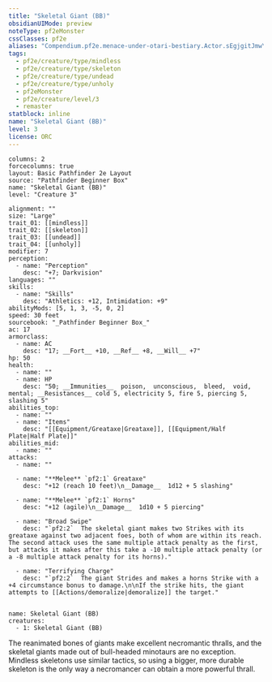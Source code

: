```yaml
---
title: "Skeletal Giant (BB)"
obsidianUIMode: preview
noteType: pf2eMonster
cssClasses: pf2e
aliases: "Compendium.pf2e.menace-under-otari-bestiary.Actor.sEgjgitJmwYYa4mV" 
tags:
  - pf2e/creature/type/mindless
  - pf2e/creature/type/skeleton
  - pf2e/creature/type/undead
  - pf2e/creature/type/unholy
  - pf2eMonster
  - pf2e/creature/level/3
  - remaster
statblock: inline
name: "Skeletal Giant (BB)"
level: 3
license: ORC
---
```


```statblock
columns: 2
forcecolumns: true
layout: Basic Pathfinder 2e Layout
source: "Pathfinder Beginner Box"
name: "Skeletal Giant (BB)"
level: "Creature 3"

alignment: ""
size: "Large"
trait_01: [[mindless]]
trait_02: [[skeleton]]
trait_03: [[undead]]
trait_04: [[unholy]]
modifier: 7
perception:
  - name: "Perception"
    desc: "+7; Darkvision"
languages: ""
skills:
  - name: "Skills"
    desc: "Athletics: +12, Intimidation: +9"
abilityMods: [5, 1, 3, -5, 0, 2]
speed: 30 feet
sourcebook: "_Pathfinder Beginner Box_"
ac: 17
armorclass:
  - name: AC
    desc: "17; __Fort__ +10, __Ref__ +8, __Will__ +7"
hp: 50
health:
  - name: ""
  - name: HP
    desc: "50; __Immunities__  poison,  unconscious,  bleed,  void,  mental; __Resistances__ cold 5, electricity 5, fire 5, piercing 5, slashing 5"
abilities_top:
  - name: ""
  - name: "Items"
    desc: "[[Equipment/Greataxe|Greataxe]], [[Equipment/Half Plate|Half Plate]]"
abilities_mid:
  - name: ""
attacks:
  - name: ""

  - name: "**Melee** `pf2:1` Greataxe"
    desc: "+12 (reach 10 feet)\n__Damage__  1d12 + 5 slashing"

  - name: "**Melee** `pf2:1` Horns"
    desc: "+12 (agile)\n__Damage__  1d10 + 5 piercing"

  - name: "Broad Swipe"
    desc: "`pf2:2`  The skeletal giant makes two Strikes with its greataxe against two adjacent foes, both of whom are within its reach. The second attack uses the same multiple attack penalty as the first, but attacks it makes after this take a -10 multiple attack penalty (or a -8 multiple attack penalty for its horns)."

  - name: "Terrifying Charge"
    desc: "`pf2:2`  The giant Strides and makes a horns Strike with a +4 circumstance bonus to damage.\n\nIf the strike hits, the giant attempts to [[Actions/demoralize|demoralize]] the target."
 
```

```encounter-table
name: Skeletal Giant (BB)
creatures:
  - 1: Skeletal Giant (BB)
```



The reanimated bones of giants make excellent necromantic thralls, and the skeletal giants made out of bull-headed minotaurs are no exception. Mindless skeletons use similar tactics, so using a bigger, more durable skeleton is the only way a necromancer can obtain a more powerful thrall.
